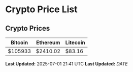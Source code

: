 # Crypto Price List

## Crypto Prices
| Bitcoin | Ethereum | Litecoin |
| ------- | -------- | -------- |
| $105933 | $2410.02 | $83.16 |
**Last Updated:** 2025-07-01 21:41 UTC
**Last Updated:** $DATE$
